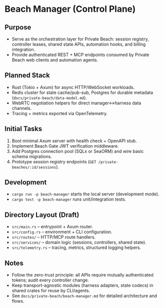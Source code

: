 # Beach Manager (Control Plane)

## Purpose
- Serve as the orchestration layer for Private Beach: session registry, controller leases, shared state APIs, automation hooks, and billing integration.
- Provide authenticated REST + MCP endpoints consumed by Private Beach web clients and automation agents.

## Planned Stack
- Rust (Tokio + Axum) for async HTTP/WebSocket workloads.
- Redis cluster for state cache/pub-sub, Postgres for durable metadata (`docs/private-beach/data-model.md`).
- WebRTC negotiation helpers for direct manager↔harness data channels.
- Tracing + metrics exported via OpenTelemetry.

## Initial Tasks
1. Boot minimal Axum server with health check + OpenAPI stub.
2. Implement Beach Gate JWT verification middleware.
3. Add Postgres connection pool (SQLx or SeaORM) and wire basic schema migrations.
4. Prototype session registry endpoints (`GET /private-beaches/:id/sessions`).

## Development
- `cargo run -p beach-manager` starts the local server (development mode).
- `cargo test -p beach-manager` runs unit/integration tests.

## Directory Layout (Draft)
- `src/main.rs` – entrypoint + Axum router.
- `src/config.rs` – environment + CLI configuration.
- `src/routes/` – HTTP/MCP route handlers.
- `src/services/` – domain logic (sessions, controllers, shared state).
- `src/telemetry.rs` – tracing, metrics, structured logging helpers.

## Notes
- Follow the zero-trust principle: all APIs require mutually authenticated tokens; audit every controller change.
- Keep transport-agnostic modules (harness adapters, state codecs) in shared crates for reuse by CLI/agents.
- See `docs/private-beach/beach-manager.md` for detailed architecture and flows.
